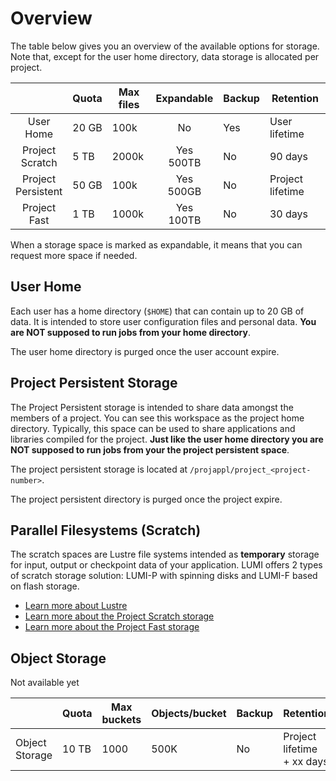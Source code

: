 # Overview

[lustre]: parallel/lustre.md
[lumif]: parallel/lumif.md 
[lumip]: parallel/lumip.md 

The table below gives you an overview of the available options for storage. Note
that, except for the user home directory, data storage is allocated per project.

|                       | Quota | Max files | Expandable   | Backup | Retention        |
|:---------------------:|-------|-----------|:------------:|--------|------------------|
| User<br>Home          | 20 GB | 100k      | No           | Yes    | User lifetime    |
| Project<br>Scratch    |  5 TB | 2000k     | Yes<br>500TB | No     | 90 days          |
| Project<br>Persistent | 50 GB | 100k      | Yes<br>500GB | No     | Project lifetime |
| Project<br>Fast       |  1 TB | 1000k     | Yes<br>100TB | No     | 30 days          |

When a storage space is marked as expandable, it means that you can request 
more space if needed.

## User Home

Each user has a home directory (`$HOME`) that can contain up to 20 GB of data. 
It is intended to store user configuration files and personal data. **You are
NOT supposed to run jobs from your home directory**.

The user home directory is purged once the user account expire.

## Project Persistent Storage

The Project Persistent storage is intended to share data amongst the members of
a project. You can see this workspace as the project home directory. Typically, 
this space can be used to share applications and libraries compiled for the 
project. **Just like the user home directory you are NOT supposed to run jobs 
from your the project persistent space**.

The project persistent storage is located at `/projappl/project_<project-number>`.

The project persistent directory is purged once the project expire.

## Parallel Filesystems (Scratch)

The scratch spaces are Lustre file systems intended as **temporary** storage for
input, output or checkpoint data of your application. LUMI offers 2 types of 
scratch storage solution: LUMI-P with spinning disks and LUMI-F based on flash 
storage.

- [Learn more about Lustre][lustre]
- [Learn more about the Project Scratch storage][lumip]
- [Learn more about the Project Fast storage][lumif]

## Object Storage

Not available yet

|                 | Quota | Max buckets | Objects/bucket | Backup | Retention                      |
|-----------------|-------|-------------|----------------|--------|--------------------------------|
| Object Storage  | 10 TB | 1000        | 500K           | No     | Project lifetime<br> + xx days |

